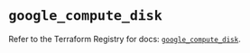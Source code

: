 # `google_compute_disk`

Refer to the Terraform Registry for docs: [`google_compute_disk`](https://registry.terraform.io/providers/hashicorp/google-beta/6.34.1/docs/resources/google_compute_disk).
